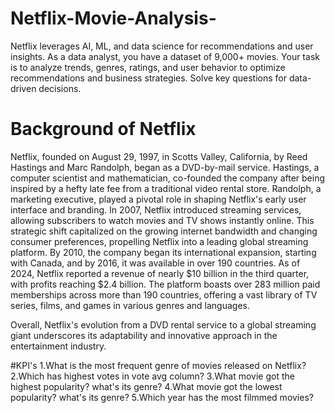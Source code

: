 # Netflix-Movie-Analysis-
Netflix leverages AI, ML, and data science for recommendations and user insights. As a data analyst, you have a dataset of 9,000+ movies. Your task is to analyze trends, genres, ratings, and user behavior to optimize recommendations and business strategies. Solve key questions for data-driven decisions.

 # Background of Netflix
 Netflix, founded on August 29, 1997, in Scotts Valley, California, by Reed Hastings and Marc Randolph, began as a DVD-by-mail service. Hastings, a computer scientist and mathematician, co-founded the company after being inspired by a hefty late fee from a traditional video rental store. Randolph, a marketing executive, played a pivotal role in shaping Netflix's early user interface and branding.
In 2007, Netflix introduced streaming services, allowing subscribers to watch movies and TV shows instantly online. This strategic shift capitalized on the growing internet bandwidth and changing consumer preferences, propelling Netflix into a leading global streaming platform. By 2010, the company began its international expansion, starting with Canada, and by 2016, it was available in over 190 countries. 
As of 2024, Netflix reported a revenue of nearly $10 billion in the third quarter, with profits reaching $2.4 billion. 
The platform boasts over 283 million paid memberships across more than 190 countries, offering a vast library of TV series, films, and games in various genres and languages. 

Overall, Netflix's evolution from a DVD rental service to a global streaming giant underscores its adaptability and innovative approach in the entertainment industry.

#KPI's
1.What is the most frequent genre of movies released on Netflix?
2.Which has highest votes in vote avg column?
3.What movie got the highest popularity? what's its genre?
4.What movie got the lowest popularity? what's its genre?
5.Which year has the most filmmed movies?


